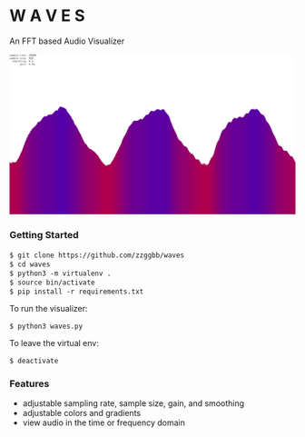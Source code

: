 # W A V E S
An FFT based Audio Visualizer

![purple.png](images/purple.png)

### Getting Started

```
$ git clone https://github.com/zzggbb/waves
$ cd waves
$ python3 -m virtualenv .
$ source bin/activate
$ pip install -r requirements.txt
```

To run the visualizer:
```
$ python3 waves.py
```

To leave the virtual env:
```
$ deactivate
```

### Features
* adjustable sampling rate, sample size, gain, and smoothing
* adjustable colors and gradients
* view audio in the time or frequency domain
